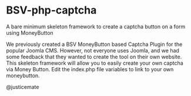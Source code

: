 # BSV-php-captcha
A bare minimum skeleton framework to create a captcha button on a form using MoneyButton

We previously created a BSV MoneyButton based Captcha Plugin for the popular Joomla CMS. However, not everyone uses Joomla, and we had some feedback that they wanted to create the tool on their own website.
This skeleton framework will allow you to easily create your own captcha via Money Button. Edit the index.php file variables to link to your own moneybutton.

@justicemate
